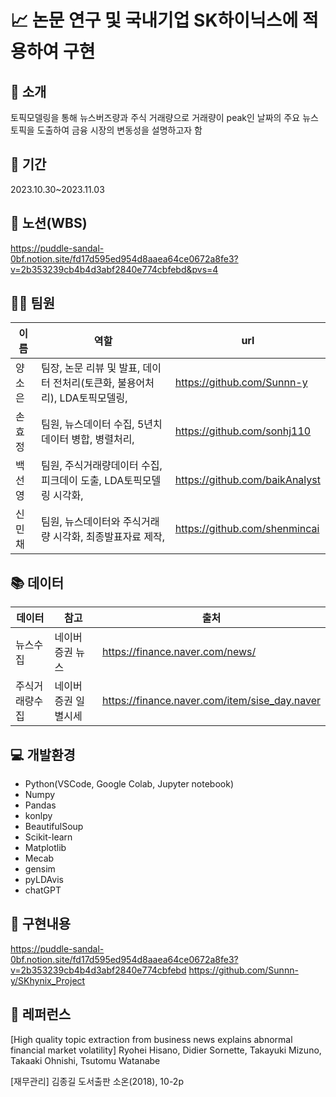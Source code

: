 # 📈 논문 연구 및 국내기업 SK하이닉스에 적용하여 구현

## 📍 소개

토픽모델링을 통해 뉴스버즈량과 주식 거래량으로 거래량이 peak인 날짜의 주요 뉴스 토픽을 도출하여 금융 시장의 변동성을 설명하고자 함

## 📆 기간

2023.10.30~2023.11.03

## 📝 노션(WBS)

https://puddle-sandal-0bf.notion.site/fd17d595ed954d8aaea64ce0672a8fe3?v=2b353239cb4b4d3abf2840e774cbfebd&pvs=4 
 
## 👩‍💻 팀원

| 이름   | 역할                                         | url                          |
| ------ | -------------------------------------------- | ----------------------------- |
| 양소은 | 팀장, 논문 리뷰 및 발표, 데이터 전처리(토큰화, 불용어처리), LDA토픽모델링,               | https://github.com/Sunnn-y |
| 손효정 | 팀원, 뉴스데이터 수집, 5년치 데이터 병합, 병렬처리,            | https://github.com/sonhj110 |
| 백선영 | 팀원, 주식거래량데이터 수집, 피크데이 도출, LDA토픽모델링 시각화,  | https://github.com/baikAnalyst |
| 신민채 | 팀원, 뉴스데이터와 주식거래량 시각화, 최종발표자료 제작,       | https://github.com/shenmincai |

## 📚 데이터
| 데이터   | 참고                                     | 출처                          |
| ------ | -------------------------------------------- | ----------------------------- |
| 뉴스수집 | 네이버 증권 뉴스      | https://finance.naver.com/news/ |
| 주식거래량수집 | 네이버 증권 일별시세   | https://finance.naver.com/item/sise_day.naver |


## 💻 개발환경

- Python(VSCode, Google Colab, Jupyter notebook)
- Numpy
- Pandas
- konlpy
- BeautifulSoup
- Scikit-learn
- Matplotlib
- Mecab
- gensim
- pyLDAvis
- chatGPT

## 📝 구현내용

https://puddle-sandal-0bf.notion.site/fd17d595ed954d8aaea64ce0672a8fe3?v=2b353239cb4b4d3abf2840e774cbfebd
https://github.com/Sunnn-y/SKhynix_Project

## 📃 레퍼런스

[High quality topic extraction from business news explains abnormal financial market volatility]
Ryohei Hisano, Didier Sornette, Takayuki Mizuno, Takaaki Ohnishi, Tsutomu Watanabe

[재무관리]
김종길 도서출판 소온(2018), 10-2p



